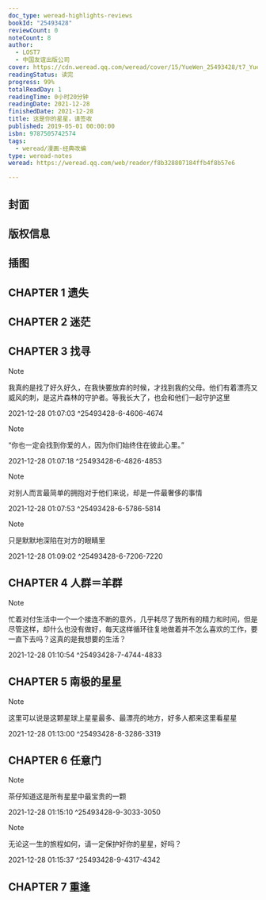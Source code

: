 ```yaml
---
doc_type: weread-highlights-reviews
bookId: "25493428"
reviewCount: 0
noteCount: 8
author:
  - LOST7
  - 中国友谊出版公司
cover: https://cdn.weread.qq.com/weread/cover/15/YueWen_25493428/t7_YueWen_25493428.jpg
readingStatus: 读完
progress: 99%
totalReadDay: 1
readingTime: 0小时20分钟
readingDate: 2021-12-28
finishedDate: 2021-12-28
title: 这是你的星星，请签收
published: 2019-05-01 00:00:00
isbn: 9787505742574
tags:
  - weread/漫画-经典改编
type: weread-notes
weread: https://weread.qq.com/web/reader/f8b328807184ffb4f8b57e6

---
```



## 封面

## 版权信息

## 插图

## CHAPTER 1 遗失

## CHAPTER 2 迷茫

## CHAPTER 3 找寻

> [!NOTE] 
> 我真的是找了好久好久，在我快要放弃的时候，才找到我的父母。他们有着漂亮又威风的刺，是这片森林的守护者。等我长大了，也会和他们一起守护这里
> 
> 2021-12-28 01:07:03 ^25493428-6-4606-4674

> [!NOTE] 
> “你也一定会找到你爱的人，因为你们始终住在彼此心里。”
> 
> 2021-12-28 01:07:18 ^25493428-6-4826-4853

> [!NOTE] 
> 对别人而言最简单的拥抱对于他们来说，却是一件最奢侈的事情
> 
> 2021-12-28 01:07:53 ^25493428-6-5786-5814

> [!NOTE] 
> 只是默默地深陷在对方的眼睛里
> 
> 2021-12-28 01:09:02 ^25493428-6-7206-7220

## CHAPTER 4 人群＝羊群

> [!NOTE] 
> 忙着对付生活中一个一个接连不断的意外，几乎耗尽了我所有的精力和时间，但是尽管这样，却什么也没有做好，每天这样循环往复地做着并不怎么喜欢的工作，要一直下去吗？这真的是我想要的生活？
> 
> 2021-12-28 01:10:54 ^25493428-7-4744-4833

## CHAPTER 5 南极的星星

> [!NOTE] 
> 这里可以说是这颗星球上星星最多、最漂亮的地方，好多人都来这里看星星
> 
> 2021-12-28 01:13:00 ^25493428-8-3286-3319

## CHAPTER 6 任意门

> [!NOTE] 
> 茶仔知道这是所有星星中最宝贵的一颗
> 
> 2021-12-28 01:15:10 ^25493428-9-3033-3050

> [!NOTE] 
> 无论这一生的旅程如何，请一定保护好你的星星，好吗？
> 
> 2021-12-28 01:15:37 ^25493428-9-4317-4342

## CHAPTER 7 重逢

